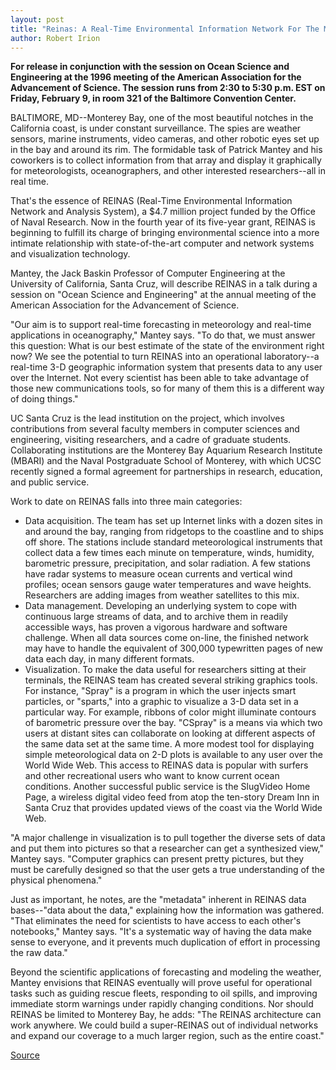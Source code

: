 ```yaml
---
layout: post
title: "Reinas: A Real-Time Environmental Information Network For The Monterey Bay Region"
author: Robert Irion
---
```


**For release in conjunction with the session on Ocean Science and  Engineering at the 1996 meeting of the American Association for the  Advancement of Science. The session runs from 2:30 to 5:30 p.m. EST  on Friday, February 9, in room 321 of the Baltimore Convention  Center.**

BALTIMORE, MD--Monterey Bay, one of the most beautiful notches in  the California coast, is under constant surveillance. The spies are  weather sensors, marine instruments, video cameras, and other  robotic eyes set up in the bay and around its rim. The formidable  task of Patrick Mantey and his coworkers is to collect information  from that array and display it graphically for meteorologists,  oceanographers, and other interested researchers--all in real time.

That's the essence of REINAS (Real-Time Environmental  Information Network and Analysis System), a $4.7 million project  funded by the Office of Naval Research. Now in the fourth year of its  five-year grant, REINAS is beginning to fulfill its charge of bringing  environmental science into a more intimate relationship with state-of-the-art computer and network systems and visualization  technology.

Mantey, the Jack Baskin Professor of Computer Engineering at  the University of California, Santa Cruz, will describe REINAS in a  talk during a session on "Ocean Science and Engineering" at the  annual meeting of the American Association for the Advancement of  Science.

"Our aim is to support real-time forecasting in meteorology  and real-time applications in oceanography," Mantey says. "To do  that, we must answer this question: What is our best estimate of the  state of the environment right now? We see the potential to turn  REINAS into an operational laboratory--a real-time 3-D geographic  information system that presents data to any user over the Internet.  Not every scientist has been able to take advantage of those new  communications tools, so for many of them this is a different way  of doing things."

UC Santa Cruz is the lead institution on the project, which  involves contributions from several faculty members in computer  sciences and engineering, visiting researchers, and a cadre of  graduate students. Collaborating institutions are the Monterey Bay  Aquarium Research Institute (MBARI) and the Naval Postgraduate  School of Monterey, with which UCSC recently signed a formal  agreement for partnerships in research, education, and public  service.

Work to date on REINAS falls into three main categories:

* Data acquisition. The team has set up Internet links with a  dozen sites in and around the bay, ranging from ridgetops to the  coastline and to ships off shore. The stations include standard  meteorological instruments that collect data a few times each  minute on temperature, winds, humidity, barometric pressure,  precipitation, and solar radiation. A few stations have radar  systems to measure ocean currents and vertical wind profiles; ocean  sensors gauge water temperatures and wave heights. Researchers  are adding images from weather satellites to this mix.
* Data management. Developing an underlying system to cope  with continuous large streams of data, and to archive them in  readily accessible ways, has proven a vigorous hardware and  software challenge. When all data sources come on-line, the finished  network may have to handle the equivalent of 300,000 typewritten  pages of new data each day, in many different formats.
* Visualization. To make the data useful for researchers  sitting at their terminals, the REINAS team has created several  striking graphics tools. For instance, "Spray" is a program in which  the user injects smart particles, or "sparts," into a graphic to  visualize a 3-D data set in a particular way. For example, ribbons of  color might illuminate contours of barometric pressure over the bay.  "CSpray" is a means via which two users at distant sites can  collaborate on looking at different aspects of the same data set at  the same time. A more modest tool for displaying simple  meteorological data on 2-D plots is available to any user over the  World Wide Web. This access to REINAS data is popular with surfers  and other recreational users who want to know current ocean  conditions. Another successful public service is the SlugVideo Home  Page, a wireless digital video feed from atop the ten-story Dream  Inn in Santa Cruz that provides updated views of the coast via the  World Wide Web.

"A major challenge in visualization is to pull together the  diverse sets of data and put them into pictures so that a researcher  can get a synthesized view," Mantey says. "Computer graphics can  present pretty pictures, but they must be carefully designed so that  the user gets a true understanding of the physical phenomena."

Just as important, he notes, are the "metadata" inherent in  REINAS data bases--"data about the data," explaining how the  information was gathered. "That eliminates the need for scientists  to have access to each other's notebooks," Mantey says. "It's a  systematic way of having the data make sense to everyone, and it  prevents much duplication of effort in processing the raw data."

Beyond the scientific applications of forecasting and modeling  the weather, Mantey envisions that REINAS eventually will prove  useful for operational tasks such as guiding rescue fleets,  responding to oil spills, and improving immediate storm warnings  under rapidly changing conditions. Nor should REINAS be limited to  Monterey Bay, he adds: "The REINAS architecture can work anywhere.  We could build a super-REINAS out of individual networks and expand  our coverage to a much larger region, such as the entire coast."

[Source](http://www1.ucsc.edu/news_events/press_releases/archive/95-96/02-96/020996-Computer_engineerin.html "Permalink to 020996-Computer_engineerin")
